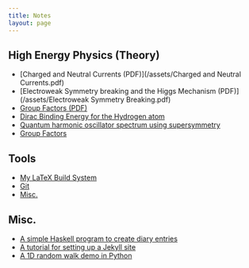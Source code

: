 ```yaml
---
title: Notes
layout: page
---
```


High Energy Physics (Theory)
-----------------------------

- [Charged and Neutral Currents (PDF)](/assets/Charged and Neutral Currents.pdf)
- [Electroweak Symmetry breaking and the Higgs Mechanism (PDF)](/assets/Electroweak Symmetry Breaking.pdf)
- [Group Factors (PDF)](/assets/Group_factors.pdf)
- [Dirac Binding Energy for the Hydrogen atom](/notes/dirac_binding_energy.html)
- [Quantum harmonic oscillator spectrum using supersymmetry](/notes/susy-zero-dims.html)
- [Group Factors](/notes/group-factors.html)


Tools
-----

- [My LaTeX Build System](/notes/latex.html)
- [Git](/notes/git.html)
- [Misc.](/notes/tools.html)


Misc.
-----

- [A simple Haskell program to create diary entries](/notes/haskelldiary.html)
- [A tutorial for setting up a Jekyll site](/notes/jekylltutorial.html)
- [A 1D random walk demo in Python](/notes/randomWalkDemo.html)
